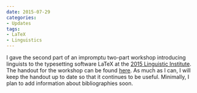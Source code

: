 ```yaml
---
date: 2015-07-29
categories:
- Updates
tags:
- LaTeX
- Linguistics
---
```


I gave the second part of an impromptu two-part workshop introducing linguists to the typesetting software LaTeX at the <a href="https://lsa2015.uchicago.edu/">2015 Linguistic Institute</a>. The handout for the workshop can be found <a href="https://bit.ly/latex-workshop">here</a>. As much as I can, I will keep the handout up to date so that it continues to be useful. Minimally, I plan to add information about bibliographies soon.

<!-- more -->
